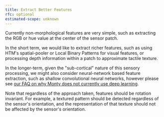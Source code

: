 ```yaml
---
title: Extract Better Features
rfc: optional
estimated-scope: unknown
---
```


Currently non-morphological features are very simple, such as extracting the RGB or hue value at the center of the sensor patch.

In the short term, we would like to extract richer features, such as using HTM's spatial-pooler or Local Binary Patterns for visual features, or processing depth information within a patch to approximate tactile texture.

In the longer-term, given the "sub-cortical" nature of this sensory processing, we might also consider neural-network based feature extraction, such as shallow convolutional neural networks, however please see [our FAQ on why Monty does not currently use deep learning](../../how-monty-works/faq-monty.md#why-does-monty-not-make-use-of-deep-learning).

Note that regardless of the approach taken, features should be rotation invariant. For example, a textured pattern should be detected regardless of the sensor's orientation, and the representation of that texture should not be affected by the sensor's orientation.